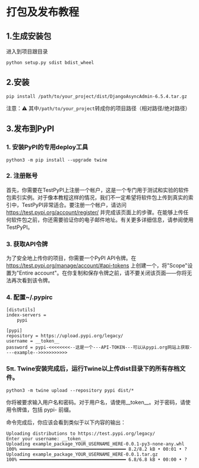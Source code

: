 # 打包及发布教程

## 1.生成安装包
进入到项目跟目录

```shell
python setup.py sdist bdist_wheel
```

## 2.安装

```shell
pip install /path/to/your_project/dist/DjangoAsyncAdmin-6.5.4.tar.gz
```

注意：⚠️ 其中`/path/to/your_project`转成你的项目路径（相对路径/绝对路径）

## 3.发布到PyPI


### 1. 安装PyPI的专用deploy工具

```shell
python3 -m pip install --upgrade twine
```
### 2. 注册账号
首先，你需要在TestPyPI上注册一个帐户，这是一个专门用于测试和实验的软件包索引实例。对于像本教程这样的情况，我们不一定希望将软件包上传到真实的索引中，TestPyPI非常适合。要注册一个帐户，请访问 https://test.pypi.org/account/register/ 并完成该页面上的步骤。在能够上传任何软件包之前，你还需要验证你的电子邮件地址。有关更多详细信息，请参阅使用TestPyPI。

### 3. 获取API令牌
为了安全地上传你的项目，你需要一个PyPI API令牌。在 https://test.pypi.org/manage/account/#api-tokens 上创建一个，将"Scope"设置为"Entire account"。在你复制和保存令牌之前，请不要关闭该页面——你将无法再次看到该令牌。
### 4. 配置~/.pypirc
```
[distutils]
index-servers =
    pypi

[pypi]
repository = https://upload.pypi.org/legacy/
username = __token__
password = pypi-<<<<<<<<--这是一个---API-TOKEN---可以从pypi.org网站上获取----example-->>>>>>>>>>>
```
### 5π. Twine安装完成后，运行Twine以上传dist目录下的所有存档文件。
```shell
python3 -m twine upload --repository pypi dist/*
```
你将被要求输入用户名和密码。对于用户名，请使用__token__。对于密码，请使用令牌值，包括 pypi- 前缀。

命令完成后，你应该会看到类似于以下内容的输出：
```shell
Uploading distributions to https://test.pypi.org/legacy/
Enter your username: __token__
Uploading example_package_YOUR_USERNAME_HERE-0.0.1-py3-none-any.whl
100% ━━━━━━━━━━━━━━━━━━━━━━━━━━━━━━━━━━━━━━━━ 8.2/8.2 kB • 00:01 • ?
Uploading example_package_YOUR_USERNAME_HERE-0.0.1.tar.gz
100% ━━━━━━━━━━━━━━━━━━━━━━━━━━━━━━━━━━━━━━━━ 6.8/6.8 kB • 00:00 • ?
```